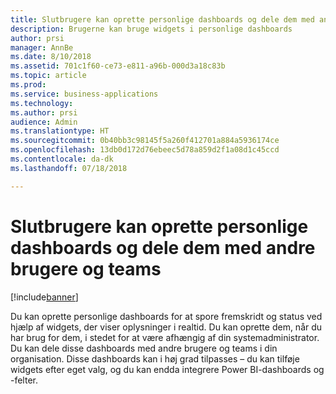 ```yaml
---
title: Slutbrugere kan oprette personlige dashboards og dele dem med andre brugere og teams
description: Brugerne kan bruge widgets i personlige dashboards
author: prsi
manager: AnnBe
ms.date: 8/10/2018
ms.assetid: 701c1f60-ce73-e811-a96b-000d3a18c83b
ms.topic: article
ms.prod: 
ms.service: business-applications
ms.technology: 
ms.author: prsi
audience: Admin
ms.translationtype: HT
ms.sourcegitcommit: 0b40bb3c98145f5a260f412701a884a5936174ce
ms.openlocfilehash: 13db0d172d76ebeec5d78a859d2f1a08d1c45ccd
ms.contentlocale: da-dk
ms.lasthandoff: 07/18/2018

---
```

# <a name="end-users-can-create-personal-dashboards-and-share-them-with-other-users-and-teams"></a>Slutbrugere kan oprette personlige dashboards og dele dem med andre brugere og teams


[!include[banner](../../includes/banner.md)]

Du kan oprette personlige dashboards for at spore fremskridt og status ved hjælp af widgets, der viser oplysninger i realtid. Du kan oprette dem, når du har brug for dem, i stedet for at være afhængig af din systemadministrator. Du kan dele disse dashboards med andre brugere og teams i din organisation. Disse dashboards kan i høj grad tilpasses – du kan tilføje widgets efter eget valg, og du kan endda integrere Power BI-dashboards og -felter.

